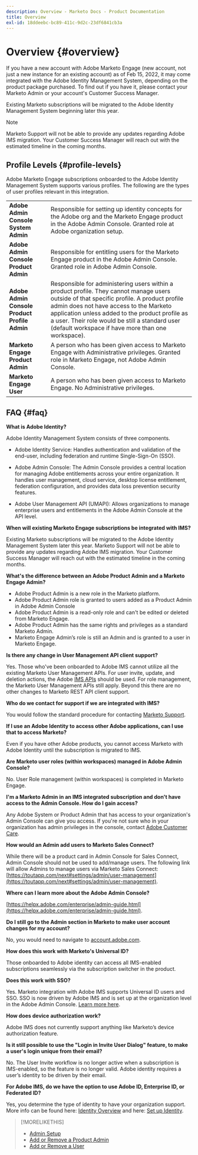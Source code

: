 ```yaml
---
description: Overview - Marketo Docs - Product Documentation
title: Overview
exl-id: 18ddeebc-bc89-411c-9d2c-23df6841cb3a
---
```

# Overview {#overview}

If you have a new account with Adobe Marketo Engage (new account, not just a new instance for an existing account)
as of Feb 15, 2022, it may come integrated with the Adobe Identity Management System, depending on the product package purchased. To find out if you have it, please contact your Marketo Admin or your account's Customer Success Manager.

Existing Marketo subscriptions will be migrated to the Adobe Identity Management System beginning later this year.

>[!NOTE]
>
>Marketo Support will not be able to provide any updates regarding Adobe IMS migration. Your Customer Success Manager will reach out with the estimated timeline in the coming months.

## Profile Levels {#profile-levels}

Adobe Marketo Engage subscriptions onboarded to the Adobe Identity Management System supports various profiles. The following are the types of user profiles relevant in this integration.

<table>
 <tr>
  <td><strong>Adobe Admin Console System Admin</strong></td>
  <td>Responsible for setting up identity concepts for the Adobe org and the Marketo Engage product in the Adobe Admin Console. Granted role at Adobe organization setup.</td>
 </tr>
 <tr>
  <td><strong>Adobe Admin Console Product Admin</strong></td>
  <td>Responsible for entitling users for the Marketo Engage product in the Adobe Admin Console. Granted role in Adobe Admin Console.</td>
 </tr>
 <tr>
  <td><strong>Adobe Admin Console Product Profile Admin</strong></td>
  <td>Responsible for administering users within a product profile. They cannot manage users outside of that specific profile. A product profile admin does not have access to the Marketo application unless added to the product profile as a user. Their role would be still a standard user (default workspace if have more than one workspace).
</td>
 </tr>
 <tr>
  <td><strong>Marketo Engage Product Admin</strong></td>
  <td>A person who has been given access to Marketo Engage with Administrative privileges. Granted role in Marketo Engage, not Adobe Admin Console.</td>
 </tr>
 <tr>
  <td><strong>Marketo Engage User</strong></td>
  <td>A person who has been given access to Marketo Engage. No Administrative privileges.</td>
 </tr>
</table>

## FAQ {#faq}

**What is Adobe Identity?**

Adobe Identity Management System consists of three components.

* Adobe Identity Service: Handles authentication and validation of the end-user, including federation and runtime Single-Sign-On (SSO).

* Adobe Admin Console: The Admin Console provides a central location for managing Adobe entitlements across your entire organization. It handles user management, cloud service, desktop license entitlement, federation configuration, and provides data loss prevention security features.

* Adobe User Management API (UMAPI): Allows organizations to manage enterprise users and entitlements in the Adobe Admin Console at the API level.

**When will existing Marketo Engage subscriptions be integrated with IMS?**

Existing Marketo subscriptions will be migrated to the Adobe Identity Management System later this year. Marketo Support will not be able to provide any updates regarding Adobe IMS migration. Your Customer Success Manager will reach out with the estimated timeline in the coming months.

**What's the difference between an Adobe Product Admin and a Marketo Engage Admin?**

* Adobe Product Admin is a new role in the Marketo platform.
* Adobe Product Admin role is granted to users added as a Product Admin in Adobe Admin Console
* Adobe Product Admin is a read-only role and can't be edited or deleted from Marketo Engage.  
* Adobe Product Admin has the same rights and privileges as a standard Marketo Admin.
* Marketo Engage Admin’s role is still an Admin and is granted to a user in Marketo Engage.

**Is there any change in User Management API client support?**

Yes. Those who've been onboarded to Adobe IMS cannot utilize all the existing Marketo User Management APIs. For user invite, update, and deletion actions, the Adobe [IMS APIs](https://www.adobe.io/apis/experienceplatform/umapi-new.html) should be used. For role management, the Marketo User Management APIs still apply. Beyond this there are no other changes to Marketo REST API client support.

**Who do we contact for support if we are integrated with IMS?**

You would follow the standard procedure for contacting [Marketo Support](https://nation.marketo.com/t5/support/ct-p/Support).

**If I use an Adobe Identity to access other Adobe applications, can I use that to access Marketo?**

Even if you have other Adobe products, you cannot access Marketo with Adobe Identity until the subscription is migrated to IMS.

**Are Marketo user roles (within workspaces) managed in Adobe Admin Console?**

No. User Role management (within workspaces) is completed in Marketo Engage.

**I'm a Marketo Admin in an IMS integrated subscription and don't have access to the Admin Console. How do I gain access?**

Any Adobe System or Product Admin that has access to your organization's Admin Console can give you access. If you're not sure who in your organization has admin privileges in the console, contact [Adobe Customer Care](https://helpx.adobe.com/contact.html).

**How would an Admin add users to Marketo Sales Connect?**

While there will be a product card in Admin Console for Sales Connect, Admin Console should not be used to add/manage users. The following link will allow Admins to manage users via Marketo Sales Connect: [https://toutapp.com/next#settings/admin/user-management](https://toutapp.com/next#settings/admin/user-management).

**Where can I learn more about the Adobe Admin Console?**

[https://helpx.adobe.com/enterprise/admin-guide.html](https://helpx.adobe.com/enterprise/admin-guide.html).

**Do I still go to the Admin section in Marketo to make user account changes for my account?**

No, you would need to navigate to [account.adobe.com](https://account.adobe.com).

**How does this work with Marketo's Universal ID?**

Those onboarded to Adobe identity can access all IMS-enabled subscriptions seamlessly via the subscription switcher in the product.

**Does this work with SSO?**

Yes. Marketo integration with Adobe IMS supports Universal ID users and SSO. SSO is now driven by Adobe IMS and is set up at the organization level in the Adobe Admin Console. [Learn more here](https://helpx.adobe.com/enterprise/using/set-up-identity.html).

**How does device authorization work?**

Adobe IMS does not currently support anything like Marketo’s device authorization feature.

**Is it still possible to use the "Login in Invite User Dialog" feature, to make a user's login unique from their email?**

No. The User Invite workflow is no longer active when a subscription is IMS-enabled, so the feature is no longer valid. Adobe identity requires a user’s identity to be driven by their email.

**For Adobe IMS, do we have the option to use Adobe ID, Enterprise ID, or Federated ID?**

Yes, you determine the type of identity to have your organization support. More info can be found here: [Identity Overview](https://helpx.adobe.com/enterprise/using/identity.html) and here: [Set up Identity](https://helpx.adobe.com/enterprise/using/set-up-identity.html).

>[!MORELIKETHIS]
>
>* [Admin Setup](/help/marketo/product-docs/administration/marketo-with-adobe-identity/admin-setup.md)
>* [Add or Remove a Product Admin](/help/marketo/product-docs/administration/marketo-with-adobe-identity/add-or-remove-a-product-admin.md)
>* [Add or Remove a User](/help/marketo/product-docs/administration/marketo-with-adobe-identity/add-or-remove-a-user.md)

